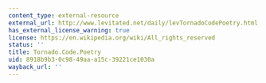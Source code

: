 ```yaml
---
content_type: external-resource
external_url: http://www.levitated.net/daily/levTornadoCodePoetry.html
has_external_license_warning: true
license: https://en.wikipedia.org/wiki/All_rights_reserved
status: ''
title: Tornado.Code.Poetry
uid: 8918b9b3-0c98-49aa-a15c-39221ce1030a
wayback_url: ''
---
```

